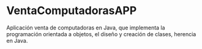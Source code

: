 # VentaComputadorasAPP
Aplicación venta de computadoras en Java, que implementa la programación orientada a objetos, el diseño y creación de clases, herencia en Java.
